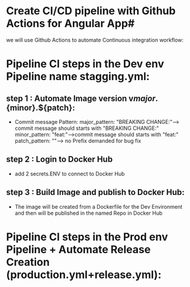 # Create CI/CD pipeline with Github Actions for Angular App#
we will use Github Actions to automate Continuous integration workflow:
# Pipeline CI steps in the Dev env Pipeline name stagging.yml: 
## step 1 : Automate Image version v${major}.${minor}.${patch}:
 +  Commit message Pattern:
     major_pattern: "BREAKING CHANGE:"--> commit message should starts with "BREAKING CHANGE:"
     minor_pattern: "feat:"-->commit message should starts with "feat:"
     patch_pattern: ""--> no Prefix demanded for bug fix
 ## step 2 : Login to Docker Hub
 + add 2 secrets.ENV to connect to Docker Hub     
 ## step 3 : Build Image and publish to Docker Hub:
  + The image will be created from a Dockerfile for the Dev Environment and then will be published in the named Repo in Docker Hub

# Pipeline CI steps in the Prod env Pipeline + Automate Release Creation (production.yml+release.yml):



  

